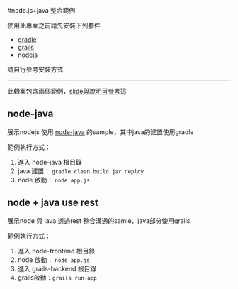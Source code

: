 
#node.js+java 整合範例

使用此專案之前請先安裝下列套件

* [gradle](http://gradle.org/)
* [grails](http://grails.org/)
* [nodejs](http://nodejs.org/)

請自行參考安裝方式

---
此轉案包含兩個範例，[slide與說明可參考這](http://smlsunxie.github.com/slides/java-with-node.html)



## node-java

展示nodejs 使用 [node-java](https://github.com/nearinfinity/node-java) 的sample，其中java的建置使用gradle
	
範例執行方式：
	
1. 進入 node-java 根目錄
2. java 建置： ``gradle clean build jar deploy``
3. node 啟動： ``node app.js``


## node + java use rest

展示node 與 java 透過rest 整合溝通的samle，java部分使用grails
	
範例執行方式：
	
1. 進入 node-frontend 根目錄
2. node 啟動： ``node app.js``
3. 進入 grails-backend 根目錄
4. grails啟動：``grails run-app``
